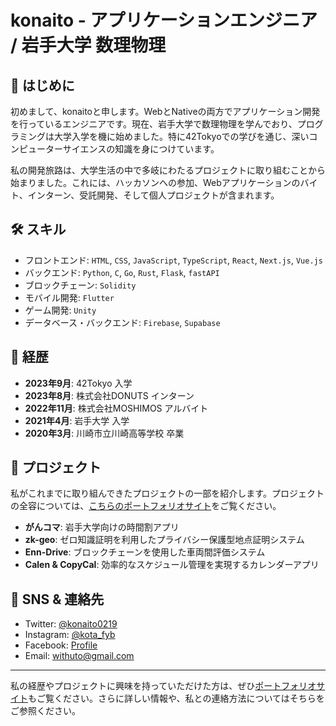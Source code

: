 # konaito - アプリケーションエンジニア / 岩手大学 数理物理

## 👋 はじめに
初めまして、konaitoと申します。WebとNativeの両方でアプリケーション開発を行っているエンジニアです。現在、岩手大学で数理物理を学んでおり、プログラミングは大学入学を機に始めました。特に42Tokyoでの学びを通じ、深いコンピューターサイエンスの知識を身につけています。

私の開発旅路は、大学生活の中で多岐にわたるプロジェクトに取り組むことから始まりました。これには、ハッカソンへの参加、Webアプリケーションのバイト、インターン、受託開発、そして個人プロジェクトが含まれます。

## 🛠 スキル
- フロントエンド: `HTML`, `CSS`, `JavaScript`, `TypeScript`, `React`, `Next.js`, `Vue.js`
- バックエンド: `Python`, `C`, `Go`, `Rust`, `Flask`, `fastAPI`
- ブロックチェーン: `Solidity`
- モバイル開発: `Flutter`
- ゲーム開発: `Unity`
- データベース・バックエンド: `Firebase`, `Supabase`

## 📜 経歴
- **2023年9月**: 42Tokyo 入学
- **2023年8月**: 株式会社DONUTS インターン
- **2022年11月**: 株式会社MOSHIMOS アルバイト
- **2021年4月**: 岩手大学 入学
- **2020年3月**: 川崎市立川崎高等学校 卒業

## 🚀 プロジェクト
私がこれまでに取り組んできたプロジェクトの一部を紹介します。プロジェクトの全容については、[こちらのポートフォリオサイト](https://konaito.github.io)をご覧ください。
- **がんコマ**: 岩手大学向けの時間割アプリ
- **zk-geo**: ゼロ知識証明を利用したプライバシー保護型地点証明システム
- **Enn-Drive**: ブロックチェーンを使用した車両間評価システム
- **Calen & CopyCal**: 効率的なスケジュール管理を実現するカレンダーアプリ

## 📱 SNS & 連絡先
- Twitter: [@konaito0219](https://twitter.com/konaito0219)
- Instagram: [@kota_fyb](https://www.instagram.com/kota_fyb/)
- Facebook: [Profile](https://www.facebook.com/profile.php?id=100078669887929)
- Email: [withuto@gmail.com](mailto:withuto@gmail.com)

---

私の経歴やプロジェクトに興味を持っていただけた方は、ぜひ[ポートフォリオサイト](https://konaito.github.io)もご覧ください。さらに詳しい情報や、私との連絡方法についてはそちらをご参照ください。

